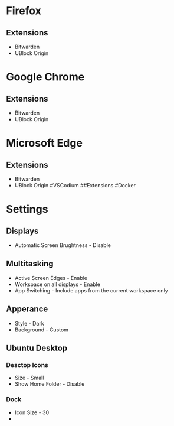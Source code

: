 # Firefox
## Extensions
- Bitwarden
- UBlock Origin
# Google Chrome
## Extensions
- Bitwarden
- UBlock Origin
# Microsoft Edge
## Extensions
- Bitwarden
- UBlock Origin
#VSCodium
##Extensions
#Docker




# Settings
## Displays
- Automatic Screen Brughtness - Disable
## Multitasking
- Active Screen Edges - Enable
- Workspace on all displays - Enable
- App Switching - Include apps from the current workspace only
## Apperance
- Style - Dark
- Background - Custom
## Ubuntu Desktop
### Desctop Icons
- Size - Small
- Show Home Folder - Disable
### Dock 
- Icon Size - 30
- 
